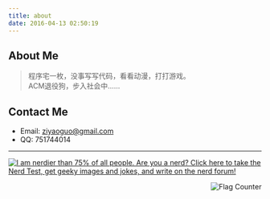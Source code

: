 ```yaml
---
title: about
date: 2016-04-13 02:50:19
---
```


## About Me


> 程序宅一枚，没事写写代码，看看动漫，打打游戏。  
ACM退役狗，步入社会中…...


## Contact Me

- Email: ziyaoguo@gmail.com  
- QQ: 751744014


--------



<a href="http://www.nerdtests.com/ft_nq.php">
<img src="http://www.nerdtests.com/images/ft/nq/1544a3365a.gif" alt="I am nerdier than 75% of all people. Are you a nerd? Click here to take the Nerd Test, get geeky images and jokes, and write on the nerd forum!" align="middle"></a>

<a href="http://s11.flagcounter.com/more/QPCC"><img src="http://s11.flagcounter.com/count2/QPCC/bg_FFFFFF/txt_000000/border_CCCCCC/columns_2/maxflags_10/viewers_0/labels_0/pageviews_0/flags_0/percent_0/" alt="Flag Counter" border="0" style="float:right"></a>